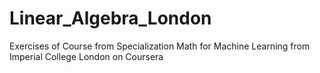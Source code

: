 # Linear_Algebra_London
 Exercises of Course from Specialization Math for Machine Learning from Imperial College London on Coursera
